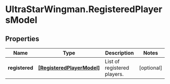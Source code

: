 # UltraStarWingman.RegisteredPlayersModel

## Properties

Name | Type | Description | Notes
------------ | ------------- | ------------- | -------------
**registered** | [**[RegisteredPlayerModel]**](RegisteredPlayerModel.md) | List of registered players. | [optional] 


